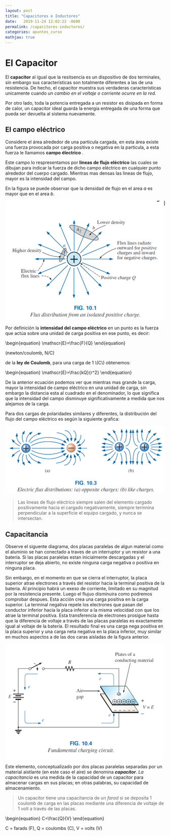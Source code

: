 ```yaml
---
layout: post
title: "Capacitores e Inductores"
date:   2019-11-24 12:02:22 -0600
permalink: /capacitores-inductores/
categories: apuntes_curso
mathjax: true
---
```


# El Capacitor

El **capacitor** al igual que la resitsencia es un dispositivo de dos terminales, sin embargo sus características son totalmente diferentes a las de una resistencia. De hecho, el capacitor muestra sus verdaderas características unicamente cuando *un cambio en el voltaje o corriente ocurre en la red.*

Por otro lado, toda la potencia entregada a un resistor es disipada en forma de calor, un capacitor ideal guarda la energia entregada de una forma que pueda ser devuelta al sistema nuevamente.

## El campo eléctrico

Considere el área alrededor de una particula cargada, en esta área existe una fuerza provocada por carga positiva o negativa en la particula, a esta fuerza le llamamos **campo électrico** .

Este campo lo respresentamos por **lineas de flujo eléctrico** las cuales se dibujan para indicar la fuerza de dicho campo eléctrico en cualquier punto alrededor del cuerpo cargado. Mientras mas densas las lineas de flujo, mayor es la intensidad del campo.

En la figura se puede observar que la densidad de flujo en el area *a* es mayor que en el area *b*.

![](../images/flux-electrical-lines.png)

Por definición la **intensidad del campo eléctrico** en un punto es la fuerza que actúa sobre una unidad de carga positiva en ese punto, es decir:

<div class="math">
\begin{equation}
    \mathscr{E}=\frac{F}{Q}  
\end{equation} 
</div>

(newton/coulomb, N/C)

de la **ley de Coulomb**, para una carga de 1 \\(C\\) obtenemos:

<div class="math">
\begin{equation}
    \mathscr{E}=\frac{kQ}{r^2}  
\end{equation} 
</div>

De la anterior ecuación podemos ver que mientras mas grande la carga, mayor la intensidad de campo eléctrico en una unidad de carga, sin embargo la distancia esta al cuadrado en el denominador, lo que significa que la intensidad del campo disminuye significativamente a medida que nos alejamos de la carga.

Para dos cargas de polaridades similares y diferentes, la distribución del flujo del campo eléctrico es según la siguiente grafica:

![](../images/distribucion_campo_electrico.png)

> Las lineas de flujo eléctrico siempre salen del elemento cargado positivamente hacia el cargado negativamente, siempre termnina perpendicular a la superficie el equipo cargado, y nunca se intersectan.
> 

## Capacitancia

Observe el siguente diagrama, dos placas paralelas de algun material como el aluminio se han conectado a traves de un interruptor y un resistor a una bateria. Si las placas paralelas estan inicialmente descargadas y el interruptor se deja abierto, no existe ninguna carga negativa o positiva en ninguna placa. 

Sin embargo, en el momento en que se cierra el interruptor, la placa superior atrae electrones a través del resistor hacia la terminal positiva de la bateria. Al principio habrá un exeso de corriente, limitado en su magnitud por la resistencia presente. Luego el flujuo disminuira como podremos comprobar despues. Esta acción crea una carga positiva en la carga superior. La terminal negativa repele los electrones que pasan del conductor inferior hacia la placa inferior a la misma velocidad con que los atrae la terminal positiva. Esta transferencia de electrones prosigue hasta que la diferencia de voltaje a través de las placas paralelas es exactamente igual al voltaje de la batería. El resultado final es una carga nega positiva en la placa superior y una carga neta negativa en la placa inferior, muy similar en muchos aspectos a de las dos caras aisladas de la figura anterior.

![](../images/capacitancia.png)

Este elemento, conceptualizado por dos placas paralelas separadas por un material aistlante (en este caso el aire) se denomina ***capacitor***. *La capacitancia* es una medida de la capacidad de un capacitor para almacenar cargas en sus placas; en otras palabras, su capacidad de almacenamiento.

> Un capacitor tiene una capacitancia de un *farad* si se deposita 1 coulomb de carga en las placas mediante una diferencia de voltaje de 1 volt a través de las placas.


<div class="math">
\begin{equation}
    C=\frac{Q}{V}  
\end{equation} 
</div>

C = farads (F), Q = coulombs (C), V = volts (V)





